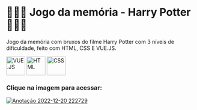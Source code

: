 #  🧙🧹🎴 Jogo da memória - Harry Potter 🧙🧹🎴

Jogo da memória com bruxos do filme Harry Potter com 3 níveis de dificuldade, feito com HTML, CSS E VUE.JS.

<div style="display:inline_block" >
  
  <img align="center" alt="VUE.JS" src="https://cdn.icon-icons.com/icons2/2415/PNG/512/vuejs_original_wordmark_logo_icon_146305.png" style="height:50px; width:auto" target="_blank">
  <img align="center" alt="HTML" src="https://cdn-icons-png.flaticon.com/512/1051/1051277.png?w=360" style="height:50px; width:auto" target="_blank">
  <img align="center" alt="CSS" src="https://upload.wikimedia.org/wikipedia/commons/thumb/6/62/CSS3_logo.svg/800px-CSS3_logo.svg.png" style="height:50px; width:auto" target="_blank">
  
### Clique na imagem para acessar:

[![Anotação 2022-12-20 222729](https://user-images.githubusercontent.com/61170444/208799755-c3e51b47-70b4-40e8-b641-615ddc12d6f8.png)
](https://caioassis-dev.github.io/JogoMemoriaHarryPotter/)

